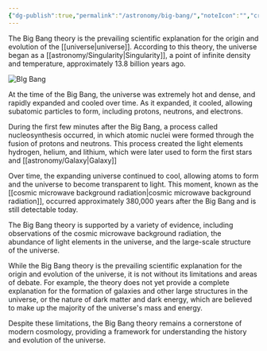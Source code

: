 ```yaml
---
{"dg-publish":true,"permalink":"/astronomy/big-bang/","noteIcon":"","created":"2023-11-22T21:38:40.523+05:30","updated":"2023-11-22T21:38:40.523+05:30"}
---
```


The Big Bang theory is the prevailing scientific explanation for the origin and evolution of the [[universe\|universe]]. According to this theory, the universe began as a [[astronomy/Singularity\|Singularity]], a point of infinite density and temperature, approximately 13.8 billion years ago.

![BIg Bang](https://upload.wikimedia.org/wikipedia/commons/thumb/c/cf/The_History_of_the_Universe.jpg/800px-The_History_of_the_Universe.jpg?20150308174449)

At the time of the Big Bang, the universe was extremely hot and dense, and rapidly expanded and cooled over time. As it expanded, it cooled, allowing subatomic particles to form, including protons, neutrons, and electrons.

During the first few minutes after the Big Bang, a process called nucleosynthesis occurred, in which atomic nuclei were formed through the fusion of protons and neutrons. This process created the light elements hydrogen, helium, and lithium, which were later used to form the first stars and [[astronomy/Galaxy\|Galaxy]]

Over time, the expanding universe continued to cool, allowing atoms to form and the universe to become transparent to light. This moment, known as the [[cosmic microwave background radiation\|cosmic microwave background radiation]], occurred approximately 380,000 years after the Big Bang and is still detectable today.

The Big Bang theory is supported by a variety of evidence, including observations of the cosmic microwave background radiation, the abundance of light elements in the universe, and the large-scale structure of the universe.

While the Big Bang theory is the prevailing scientific explanation for the origin and evolution of the universe, it is not without its limitations and areas of debate. For example, the theory does not yet provide a complete explanation for the formation of galaxies and other large structures in the universe, or the nature of dark matter and dark energy, which are believed to make up the majority of the universe's mass and energy.

Despite these limitations, the Big Bang theory remains a cornerstone of modern cosmology, providing a framework for understanding the history and evolution of the universe.